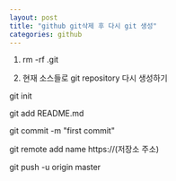 ```yaml
---
layout: post
title: "github git삭제 후 다시 git 생성"
categories: github
---
```


1) rm -rf .git

2) 현재 소스들로 git repository 다시 생성하기

git init

git add README.md

git commit -m "first commit"

git remote add name https://(저장소 주소)

git push -u origin master

[jekyll-docs]: https://jekyllrb.com/docs/home
[jekyll-gh]:   https://github.com/jekyll/jekyll
[jekyll-talk]: https://talk.jekyllrb.com/
